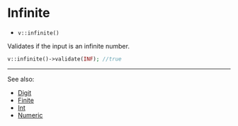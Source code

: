 # Infinite

- `v::infinite()`

Validates if the input is an infinite number.

```php
v::infinite()->validate(INF); //true
```

***
See also:

  * [Digit](Digit.md)
  * [Finite](Finite.md)
  * [Int](Int.md)
  * [Numeric](Numeric.md)
